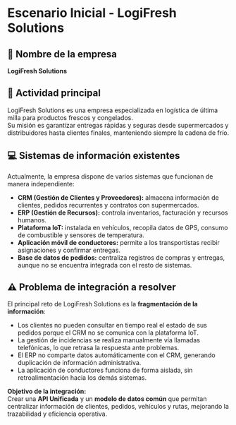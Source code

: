 # Escenario Inicial - LogiFresh Solutions

## 📌 Nombre de la empresa
**LogiFresh Solutions**

## 🏢 Actividad principal
LogiFresh Solutions es una empresa especializada en logística de última milla para productos frescos y congelados.  
Su misión es garantizar entregas rápidas y seguras desde supermercados y distribuidores hasta clientes finales, manteniendo siempre la cadena de frío.

## 💻 Sistemas de información existentes
Actualmente, la empresa dispone de varios sistemas que funcionan de manera independiente:

- **CRM (Gestión de Clientes y Proveedores):** almacena información de clientes, pedidos recurrentes y contratos con supermercados.
- **ERP (Gestión de Recursos):** controla inventarios, facturación y recursos humanos.
- **Plataforma IoT:** instalada en vehículos, recopila datos de GPS, consumo de combustible y sensores de temperatura.
- **Aplicación móvil de conductores:** permite a los transportistas recibir asignaciones y confirmar entregas.
- **Base de datos de pedidos:** centraliza registros de compras y entregas, aunque no se encuentra integrada con el resto de sistemas.

## ⚠️ Problema de integración a resolver
El principal reto de LogiFresh Solutions es la **fragmentación de la información**:

- Los clientes no pueden consultar en tiempo real el estado de sus pedidos porque el CRM no se comunica con la plataforma IoT.
- La gestión de incidencias se realiza manualmente vía llamadas telefónicas, lo que retrasa la respuesta ante problemas.
- El ERP no comparte datos automáticamente con el CRM, generando duplicación de información administrativa.
- La aplicación de conductores funciona de forma aislada, sin retroalimentación hacia los demás sistemas.

**Objetivo de la integración:**  
Crear una **API Unificada** y un **modelo de datos común** que permitan centralizar información de clientes, pedidos, vehículos y rutas, mejorando la trazabilidad y eficiencia operativa.
